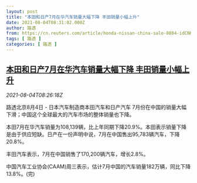```yaml
---
layout: post
title: "本田和日产7月在华汽车销量大幅下降 丰田销量小幅上升"
date: 2021-08-04T08:31:02.000Z
author: 路透
from: https://cn.reuters.com/article/honda-nissan-china-sale-0804-idCNKBS2F50U7
tags: [ 路透 ]
categories: [ 路透 ]
---
```

<!--1628065862000-->
[本田和日产7月在华汽车销量大幅下降 丰田销量小幅上升](https://cn.reuters.com/article/honda-nissan-china-sale-0804-idCNKBS2F50U7)
------

<div>
<div><i>2021-08-04T08:26:18Z</i></div><p>路透北京8月4日 - 日本汽车制造商本田汽车和日产汽车 7月份在中国的销量大幅下滑；中国这个全球最大的汽车市场的整体销量也下降。</p><p>本田7月在华汽车销量为108,139辆，比上年同期下降20.9%。本田表示销量下降是由于供应短缺。日产在一份声明中说，7月在中国售出95,783辆汽车，下降20.8%。</p><p>丰田汽车表示，7月在中国销售了170,200辆汽车，增长2.8%。</p><p>中国汽车工业协会(CAAM)周三表示，估计7月中国的汽车销量182万辆，同比下降13.8%。(完)</p>
</div>
